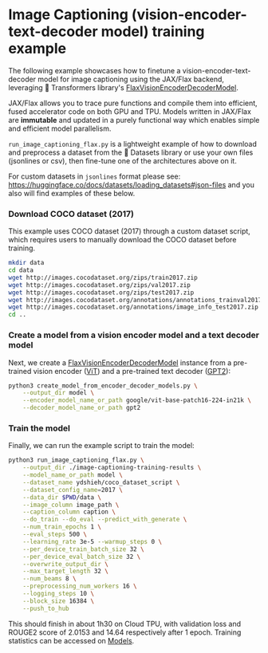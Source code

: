 # Image Captioning (vision-encoder-text-decoder model) training example

The following example showcases how to finetune a vision-encoder-text-decoder model for image captioning
using the JAX/Flax backend, leveraging 🤗 Transformers library's [FlaxVisionEncoderDecoderModel](https://huggingface.co/docs/transformers/model_doc/visionencoderdecoder#transformers.FlaxVisionEncoderDecoderModel).

JAX/Flax allows you to trace pure functions and compile them into efficient, fused accelerator code on both GPU and TPU.
Models written in JAX/Flax are **immutable** and updated in a purely functional
way which enables simple and efficient model parallelism.

`run_image_captioning_flax.py` is a lightweight example of how to download and preprocess a dataset from the 🤗 Datasets
library or use your own files (jsonlines or csv), then fine-tune one of the architectures above on it.

For custom datasets in `jsonlines` format please see: https://huggingface.co/docs/datasets/loading_datasets#json-files and you also will find examples of these below.

### Download COCO dataset (2017)
This example uses COCO dataset (2017) through a custom dataset script, which requires users to manually download the
COCO dataset before training.

```bash
mkdir data
cd data
wget http://images.cocodataset.org/zips/train2017.zip
wget http://images.cocodataset.org/zips/val2017.zip
wget http://images.cocodataset.org/zips/test2017.zip
wget http://images.cocodataset.org/annotations/annotations_trainval2017.zip
wget http://images.cocodataset.org/annotations/image_info_test2017.zip
cd ..
```

### Create a model from a vision encoder model and a text decoder model
Next, we create a [FlaxVisionEncoderDecoderModel](https://huggingface.co/docs/transformers/model_doc/visionencoderdecoder#transformers.FlaxVisionEncoderDecoderModel) instance from a pre-trained vision encoder ([ViT](https://huggingface.co/docs/transformers/model_doc/vit#transformers.FlaxViTModel)) and a pre-trained text decoder ([GPT2](https://huggingface.co/docs/transformers/model_doc/gpt2#transformers.FlaxGPT2Model)):

```bash
python3 create_model_from_encoder_decoder_models.py \
    --output_dir model \
    --encoder_model_name_or_path google/vit-base-patch16-224-in21k \
    --decoder_model_name_or_path gpt2
```

### Train the model
Finally, we can run the example script to train the model:

```bash
python3 run_image_captioning_flax.py \
	--output_dir ./image-captioning-training-results \
	--model_name_or_path model \
	--dataset_name ydshieh/coco_dataset_script \
	--dataset_config_name=2017 \
	--data_dir $PWD/data \
	--image_column image_path \
	--caption_column caption \
	--do_train --do_eval --predict_with_generate \
	--num_train_epochs 1 \
	--eval_steps 500 \
	--learning_rate 3e-5 --warmup_steps 0 \
	--per_device_train_batch_size 32 \
	--per_device_eval_batch_size 32 \
	--overwrite_output_dir \
	--max_target_length 32 \
	--num_beams 8 \
	--preprocessing_num_workers 16 \
	--logging_steps 10 \
	--block_size 16384 \
	--push_to_hub
```

This should finish in about 1h30 on Cloud TPU, with validation loss and ROUGE2 score of 2.0153 and 14.64 respectively
after 1 epoch. Training statistics can be accessed on [Models](https://huggingface.co/ydshieh/image-captioning-training-results/tensorboard).
